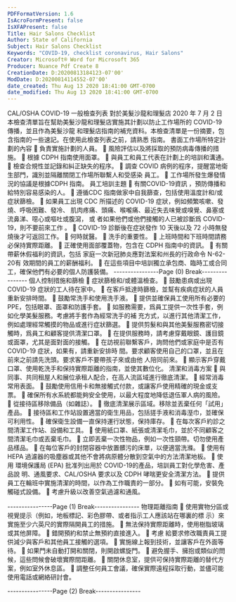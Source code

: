 ```yaml
---
PDFFormatVersion: 1.6
IsAcroFormPresent: false
IsXFAPresent: false
Title: Hair Salons Checklist
Author: State of California
Subject: Hair Salons Checklist
Keywords: "COVID-19, checklist coronavirus, Hair Salons"
Creator: Microsoft® Word for Microsoft 365
Producer: Nuance Pdf Create 8
CreationDate: D:20200813184123-07'00'
ModDate: D:20200814114552-07'00'
date_created: Thu Aug 13 2020 18:41:00 GMT-0700
date_modified: Thu Aug 13 2020 18:41:00 GMT-0700
---
```

CAL/OSHA COVID-19 一般檢查列表 
對於美髮沙龍和理髮店 
2020 年 7 月 2 日 
本檢查清單旨在幫助美髮沙龍和理髮店實施其計劃以防止工作場所的 COVID-19 傳播，並且作為美髮沙龍
和理髮店指南的補充資料。本檢查清單是一份摘要，包含指南的一些速記。在使用此檢查列表之前，請熟悉
指南。 
書面工作場所特定計劃的內容 
 負責實施計劃的人員。 
 風險評估以及將採取的預防病毒傳播的措施。 
 根據 CDPH 指南使用面罩。 
 與員工和員工代表在計劃上的培訓和溝通。 
 檢查合規性並記錄和糾正缺失的程序。 
 調查 COVID 病例的程序，提醒當地衛生部門，識別並隔離關閉工作場所聯繫人和受感染
員工。 
 工作場所發生爆發情況的協議是根據CDPH 指南。 
員工培訓主題 
 有關COVID-19資訊 ，預防傳播和給特別容易感染的人。 
 遵循CDC 指南做家中自我篩查，包括使用溫度計和/或症狀篩檢。 
 如果員工出現 CDC 所描述的 COVID-19 症狀，例如頻繁咳嗽、發燒、呼吸困難、發冷、
肌肉疼痛、頭痛、喉嚨痛、最近失去味覺或嗅覺、鼻塞或流鼻涕、噁心或嘔吐或腹瀉， 或
者如果他們或他們接觸的人已被診斷爲 COVID-19，則不要前來工作 。 
 COVID-19 診斷後在症狀發作 10 天後以及 72 小時無發燒後才可返回工作。 
 何時就醫。 
 洗手的重要性。 
 上班時間和下班時間請務必保持實際距離。 
 正確使用面部覆蓋物，包含在 CDPH 指南中的資訊。 
 有關帶薪休假福利的資訊，包括 家庭一次新冠肺炎應對法案和州長的行政命令 N-62-20有
效期間的員工的薪酬福利。 
 在這些項目中培訓獨立承包商、臨時工或合同工，確保他們有必要的個人防護裝備。 
----------------Page (0) Break----------------
個人控制措施和篩檢 
 症狀篩檢和/或體溫檢查。 
 鼓勵患病或出現 COVID-19 症狀的工人待在家中。 
 在客戶抵達時篩檢，並幫有疾病症狀的人員重新安排時間。 
 鼓勵常洗手和使用洗手液。 
 提供並確保員工使用所有必要的 PPE，包括眼罩、面罩和防護手套。 
 如服務需要，爲員工提供一次性手套，例如化學美髮服務。考慮將手套作為經常洗手的補
充方式，以進行其他清潔工作，例如處理經常觸摸的物品或進行症狀篩選。 
 提供剪髮和與其他美髮服務密切接觸時，爲員工和顧客提供清潔口罩。 
 在提供服務時，請考慮穿戴眼鏡、護目鏡或面罩，尤其是面對面的接觸。 
 在訪視前聯繫客戶，詢問他們或家庭中是否有 COVID-19 症狀，如果有，請重新安排時
間。要求顧客使用自己的口罩，並且在前來之前請先洗頭。要求客戶不要帶孩子來或由他
人陪同前來。 
 顯示客戶穿戴口罩、使用乾洗手和保持實際距離的指南，並使其數位化。 
清潔和消毒方案 
 與同事、共同租屋人和展位承租人配合，在高人流區域進行徹底清潔。 
 經常消毒常用表面。 
 鼓勵使用信用卡和無接觸式付款，或讓客戶使用精確的現金或支票。 
 確保所有水系統都能夠安全使用，以最大程度地降低退伍軍人病的風險。 
 從接待區移除備品（如雜誌）。 
 徹底清潔展示區域。移除並丟棄任何「試用」產品。 
 接待區和工作站設置適當的衛生用品，包括搓手液和消毒溼巾，並確保可利用性。 
 確保衛生設備一直保持運行狀態，保持庫存。 
 在每次客戶約診之間清潔工作站、設備和工具。 
 使用紙口罩、紙張或清潔毛巾，並於不同顧客之間清潔毛巾或丟棄毛巾。 
 立即丟棄一次性物品，例如一次性頸帶。切勿使用產品樣品。 
 在每位客戶的封閉容器中放置髒污的床單，以便適當洗滌。 
 使用有HEPA 過濾器的吸塵器或其他不會將病原體分散到空氣中的方法清潔地板。 
 使用 環境保護局 (EPA) 批准列出用於 COVID-19的產品，培訓員工對化學危害、產品說
明、通風要求、CAL/OSHA 要求以及 CDPH 哮喘更安全清潔方法。 
 提供員工在輪班中實施清潔的時間，以作為工作職責的一部分。 
 如有可能，安裝免觸碰式設備。 
 考慮升級以改善空氣過濾和通風。 
 
----------------Page (1) Break----------------
物理距離指南 
 使用實物分區或視覺提示（例如，地板標記、彩色膠帶、或者指示工人應該站在哪裏的標
示）來實施至少六英尺的實際隔開員工的措施。 
 無法保持實際距離時，使用樹脂玻璃或其他屏障。 
 錯開預約和禁止無預約直接進入。 
 考慮 給要求修改職責員工提供減少與客戶和其他員工接觸的選項。 
 實施線上報到技術，並讓客戶在外面等待。 
 如果門未自動打開和關閉，則開啟螺旋門。 
 避免握手、擁抱或類似的問候，這些問候會破壞實際間距離。 
 關閉休息室，提供可保持實際距離的替代方案，例如室外休息區。 
 調整任何員工會議，確保實際遠程採取行動，並儘可能使用電話或網絡研討會。 
 
----------------Page (2) Break----------------
